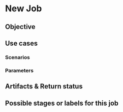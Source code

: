 # New Job
<!-- Title should respect this syntax [New job] - {jobname} -->
<!-- Sample of usage of this template ➡️  https://gitlab.com/r2devops/hub/-/issues/111 -->

## Objective
<!-- Summarize concisely the objective expected by this job -->
<!-- Identify clearly the benefits will help the community to contribute on your job -->

## Use cases

### Scenarios
<!-- Using the Gherkin syntax (see https://cucumber.io/docs/gherkin/reference/)
describe several scenarios of the job working. Example for Gitlab release
creation job:

Scenario: With a `CHANGELOG.md` file
* Given there is a `CHANGELOG.md` file in repository
* When the job is run on a pipeline on default branch
* Then a new Gitlab release is created using:
    * `name`, `description`, `milestones`, `assets:links` from `CHANGELOG.md`
    * `tag_name` from `name`
    * `ref` from `$CI_COMMIT_SHA`
-->

### Parameters
<!-- Describe here the parameters of the job. Example for Gitlab release
creation job:

| Name | Mandatory to create release ? | Default | How to get it ? |
| ---- | ----------------------------- | ------- | --------------- |
| `name` | yes | if `CHANGELOG.md` exists: from this file. Else, use the current date and commit SHA | Parse `CHANGELOG.md`. Else, use `YYYY-MM-DD.$CI_COMMIT_SHORT_SHA` |
| `tag_name` | yes | same as `name` | get value set to `name` |
| `ref` | yes | current commit | use Gitlab variable `$CI_COMMIT_SHA` |
| `description` | no | get it from `CHANGELOG.md` if it exists | parse `CHANGELOG.md` |
| `milestones` | no | get it from `CHANGELOG.md` if it exists | parse `CHANGELOG.md` |
| `assets:links` | no | get it from `CHANGELOG.md` if it exists | parse `CHANGELOG.md` |
-->



## Artifacts & Return status
<!--
List the artifacts expected by this job and the return status in these cases
- **When success:**
- **When failed:**

Describe how artifacts will be integrated on platform
Relevant screenshots or logs can be provided - please use code blocks (```) to format console output,
logs, and code as it's very hard to read otherwise.
-->

## Possible stages or labels for this job
<!-- Identify Stages and Labels available by checking [the documentation](https://r2devops.io/jobs/) -->
